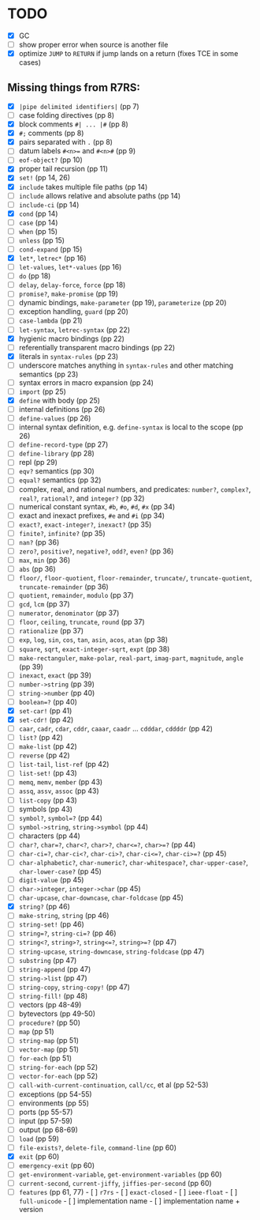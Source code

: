 # TODO

- [x] GC
- [ ] show proper error when source is another file
- [x] optimize `JUMP` to `RETURN` if jump lands on a return (fixes TCE in some cases)

## Missing things from R7RS:

- [x] `|pipe delimited identifiers|` (pp 7)
- [ ] case folding directives (pp 8)
- [x] block comments `#| ... |#` (pp 8)
- [x] `#;` comments (pp 8)
- [x] pairs separated with `.` (pp 8)
- [ ] datum labels `#<n>=` and `#<n>#` (pp 9)
- [ ] `eof-object?` (pp 10)
- [x] proper tail recursion (pp 11)
- [x] `set!` (pp 14, 26)
- [x] `include` takes multiple file paths (pp 14)
- [ ] `include` allows relative and absolute paths (pp 14)
- [ ] `include-ci` (pp 14)
- [x] `cond` (pp 14)
- [ ] `case` (pp 14)
- [ ] `when` (pp 15)
- [ ] `unless` (pp 15)
- [ ] `cond-expand` (pp 15)
- [x] `let*`, `letrec*` (pp 16)
- [ ] `let-values`, `let*-values` (pp 16)
- [ ] `do` (pp 18)
- [ ] `delay`, `delay-force`, `force` (pp 18)
- [ ] `promise?`, `make-promise` (pp 19)
- [ ] dynamic bindings, `make-parameter` (pp 19), `parameterize` (pp 20)
- [ ] exception handling, `guard` (pp 20)
- [ ] `case-lambda` (pp 21)
- [ ] `let-syntax`, `letrec-syntax` (pp 22)
- [x] hygienic macro bindings (pp 22)
- [ ] referentially transparent macro bindings (pp 22)
- [x] literals in `syntax-rules` (pp 23)
- [ ] underscore matches anything in `syntax-rules` and other matching semantics (pp 23)
- [ ] syntax errors in macro expansion (pp 24)
- [ ] `import` (pp 25)
- [x] `define` with body (pp 25)
- [ ] internal definitions (pp 26)
- [ ] `define-values` (pp 26)
- [ ] internal syntax definition, e.g. `define-syntax` is local to the scope (pp 26)
- [ ] `define-record-type` (pp 27)
- [ ] `define-library` (pp 28)
- [ ] repl (pp 29)
- [ ] `eqv?` semantics (pp 30)
- [ ] `equal?` semantics (pp 32)
- [ ] complex, real, and rational numbers, and predicates:
      `number?`, `complex?`, `real?`, `rational?`, and `integer?` (pp 32)
- [ ] numerical constant syntax, `#b`, `#o`, `#d`, `#x` (pp 34)
- [ ] exact and inexact prefixes, `#e` and `#i` (pp 34)
- [ ] `exact?`, `exact-integer?`, `inexact?` (pp 35)
- [ ] `finite?`, `infinite?` (pp 35)
- [ ] `nan?` (pp 36)
- [ ] `zero?`, `positive?`, `negative?`, `odd?`, `even?` (pp 36)
- [ ] `max`, `min` (pp 36)
- [ ] `abs` (pp 36)
- [ ] `floor/`, `floor-quotient`, `floor-remainder`,
      `truncate/`, `truncate-quotient`, `truncate-remainder` (pp 36)
- [ ] `quotient`, `remainder`, `modulo` (pp 37)
- [ ] `gcd`, `lcm` (pp 37)
- [ ] `numerator`, `denominator` (pp 37)
- [ ] `floor`, `ceiling`, `truncate`, `round` (pp 37)
- [ ] `rationalize` (pp 37)
- [ ] `exp`, `log`, `sin`, `cos`, `tan`, `asin`, `acos`, `atan` (pp 38)
- [ ] `square`, `sqrt`, `exact-integer-sqrt`, `expt` (pp 38)
- [ ] `make-rectanguler`, `make-polar`, `real-part`, `imag-part`, `magnitude`, `angle` (pp 39)
- [ ] `inexact`, `exact` (pp 39)
- [ ] `number->string` (pp 39)
- [ ] `string->number` (pp 40)
- [ ] `boolean=?` (pp 40)
- [x] `set-car!` (pp 41)
- [x] `set-cdr!` (pp 42)
- [ ] `caar`, `cadr`, `cdar`, `cddr`, `caaar`, `caadr` ... `cdddar`, `cddddr` (pp 42)
- [ ] `list?` (pp 42)
- [ ] `make-list` (pp 42)
- [ ] `reverse` (pp 42)
- [ ] `list-tail`, `list-ref` (pp 42)
- [ ] `list-set!` (pp 43)
- [ ] `memq`, `memv`, `member` (pp 43)
- [ ] `assq`, `assv`, `assoc` (pp 43)
- [ ] `list-copy` (pp 43)
- [ ] symbols (pp 43)
- [ ] `symbol?`, `symbol=?` (pp 44)
- [ ] `symbol->string`, `string->symbol` (pp 44)
- [ ] characters (pp 44)
- [ ] `char?`, `char=?`, `char<?`, `char>?`, `char<=?`, `char>=?` (pp 44)
- [ ] `char-ci=?`, `char-ci<?`, `char-ci>?`, `char-ci<=?`, `char-ci>=?` (pp 45)
- [ ] `char-alphabetic?`, `char-numeric?`, `char-whitespace?`, `char-upper-case?`, `char-lower-case?` (pp 45)
- [ ] `digit-value` (pp 45)
- [ ] `char->integer`, `integer->char` (pp 45)
- [ ] `char-upcase`, `char-downcase`, `char-foldcase` (pp 45)
- [x] `string?` (pp 46)
- [ ] `make-string`, `string` (pp 46)
- [ ] `string-set!` (pp 46)
- [ ] `string=?`, `string-ci=?` (pp 46)
- [ ] `string<?`, `string>?`, `string<=?`, `string>=?` (pp 47)
- [ ] `string-upcase`, `string-downcase`, `string-foldcase` (pp 47)
- [ ] `substring` (pp 47)
- [ ] `string-append` (pp 47)
- [ ] `string->list` (pp 47)
- [ ] `string-copy`, `string-copy!` (pp 47)
- [ ] `string-fill!` (pp 48)
- [ ] vectors (pp 48-49)
- [ ] bytevectors (pp 49-50)
- [ ] `procedure?` (pp 50)
- [ ] `map` (pp 51)
- [ ] `string-map` (pp 51)
- [ ] `vector-map` (pp 51)
- [ ] `for-each` (pp 51)
- [ ] `string-for-each` (pp 52)
- [ ] `vector-for-each` (pp 52)
- [ ] `call-with-current-continuation`, `call/cc`, et al (pp 52-53)
- [ ] exceptions (pp 54-55)
- [ ] environments (pp 55)
- [ ] ports (pp 55-57)
- [ ] input (pp 57-59)
- [ ] output (pp 68-69)
- [ ] `load` (pp 59)
- [ ] `file-exists?`, `delete-file`, `command-line` (pp 60)
- [x] `exit` (pp 60)
- [ ] `emergency-exit` (pp 60)
- [ ] `get-environment-variable`, `get-environment-variables` (pp 60)
- [ ] `current-second`, `current-jiffy`, `jiffies-per-second` (pp 60)
- [ ] `features` (pp 61, 77)
      - [ ] `r7rs`
      - [ ] `exact-closed`
      - [ ] `ieee-float`
      - [ ] `full-unicode`
      - [ ] implementation name
      - [ ] implementation name + version
